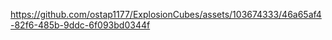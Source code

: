 

https://github.com/ostap1177/ExplosionCubes/assets/103674333/46a65af4-82f6-485b-9ddc-6f093bd0344f

